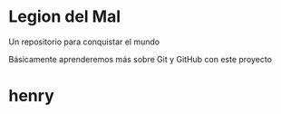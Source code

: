 # Legion del Mal
Un repositorio para conquistar el mundo

Básicamente aprenderemos más sobre Git y GitHub con este proyecto


# henry 